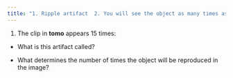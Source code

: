 ```yaml
---
title: "1. Ripple artifact  2. You will see the object as many times as there are number of projections."
---
```

1. The clip in <b>tomo</b> appears 15 times:

- What is this artifact called?

- What determines the number of times the object will be reproduced in the image?

